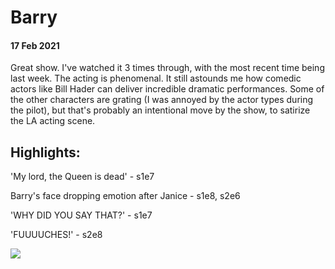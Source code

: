 # Barry

#### 17 Feb 2021

Great show. I've watched it 3 times through, with the most recent time being last week. The acting is phenomenal. It still astounds me how comedic actors like Bill Hader can deliver incredible dramatic performances. Some of the other characters are grating (I was annoyed by the actor types during the pilot), but that's probably an intentional move by the show, to satirize the LA acting scene.

## Highlights:

'My lord, the Queen is dead' - s1e7

Barry's face dropping emotion after Janice - s1e8, s2e6

'WHY DID YOU SAY THAT?' - s1e7

'FUUUUCHES!' - s2e8

![](https://lh4.googleusercontent.com/91aZ5mHy3UlvUPospCEJ7AvKnw5otbxmcpYXu4Nm8EVZHXnxvhUi1AkQu__LLyKmkmRWOlkgcMQC1ohzUyIsyCIJwJiP2RS8JVjstridFRx_5lFkU806BtkqDnpnoX4abw=w1280)